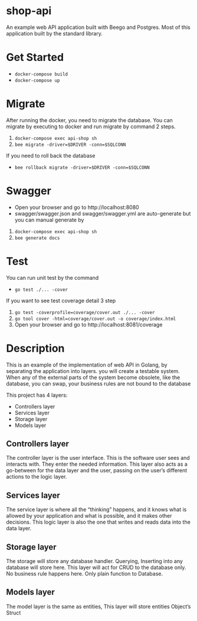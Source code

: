 # shop-api
An example web API application built with Beego and Postgres.
Most of this application built by the standard library.

# Get Started
- `docker-compose build`
- `docker-compose up`

# Migrate
After running the docker, you need to migrate the database.
You can migrate by executing to docker and run migrate by command 2 steps.
1. `docker-compose exec api-shop sh`
2. `bee migrate -driver=$DRIVER -conn=$SQLCONN`

If you need to roll back the database
- `bee rollback migrate -driver=$DRIVER -conn=$SQLCONN`

# Swagger
- Open your browser and go to http://localhost:8080
- swagger/swagger.json and swagger/swagger.yml are auto-generate but you can manual generate by 
1. `docker-compose exec api-shop sh`
2. `bee generate docs`


# Test
You can run unit test by the command
- `go test ./... -cover`
  
If you want to see test coverage detail 3 step

1. `go test -coverprofile=coverage/cover.out ./... -cover`
2. `go tool cover -html=coverage/cover.out -o coverage/index.html`
3. Open your browser and go to http://localhost:8081/coverage

# Description
This is an example of the implementation of web API in Golang, by separating the application into layers. you will create a testable system. When any of the external parts of the system become obsolete, like the database, you can swap, your business rules are not bound to the database

This project has 4 layers:
- Controllers layer
- Services layer
- Storage layer
- Models layer

## Controllers layer
The controller layer is the user interface. This is the software user sees and interacts with. They enter the needed information. This layer also acts as a go-between for the data layer and the user, passing on the user’s different actions to the logic layer.

## Services layer
The service layer is where all the “thinking” happens, and it knows what is allowed by your application and what is possible, and it makes other decisions. This logic layer is also the one that writes and reads data into the data layer.

## Storage layer
The storage will store any database handler. Querying, Inserting into any database will store here. This layer will act for CRUD to the database only. No business rule happens here. Only plain function to Database.

## Models layer
The model layer is the same as entities, This layer will store entities Object’s Struct
